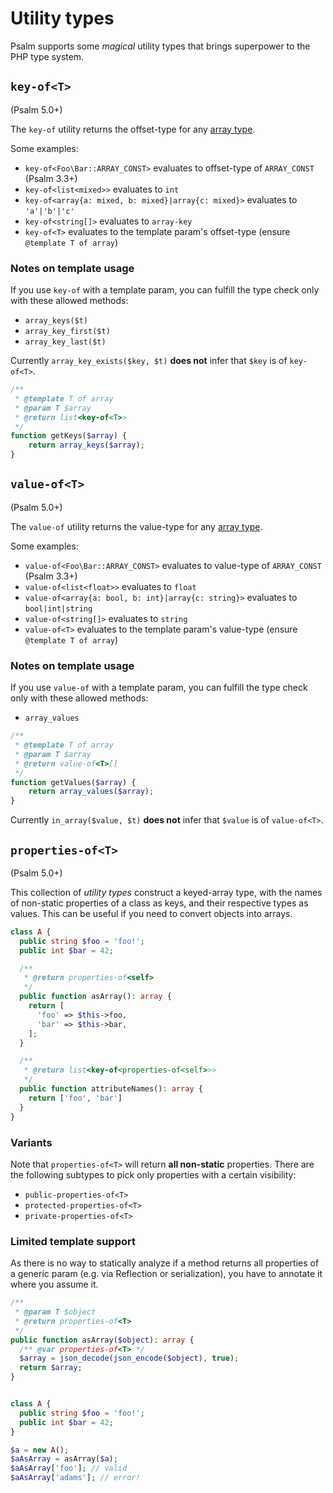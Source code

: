 # Utility types

Psalm supports some _magical_ utility types that brings superpower to the PHP type system.

## `key-of<T>`

(Psalm 5.0+)

The `key-of` utility returns the offset-type for any [array type](array_types.md).

Some examples:
- `key-of<Foo\Bar::ARRAY_CONST>` evaluates to offset-type of `ARRAY_CONST` (Psalm 3.3+)
- `key-of<list<mixed>>` evaluates to `int`
- `key-of<array{a: mixed, b: mixed}|array{c: mixed}>` evaluates to `'a'|'b'|'c'`
- `key-of<string[]>` evaluates to `array-key`
- `key-of<T>` evaluates to the template param's offset-type (ensure `@template T of array`)

### Notes on template usage

If you use `key-of` with a template param, you can fulfill the type check only with these allowed methods:
- `array_keys($t)`
- `array_key_first($t)`
- `array_key_last($t)`

Currently `array_key_exists($key, $t)` **does not** infer that `$key` is of `key-of<T>`.

```php
/**
 * @template T of array
 * @param T $array
 * @return list<key-of<T>>
 */
function getKeys($array) {
    return array_keys($array);
}
```


## `value-of<T>`

(Psalm 5.0+)

The `value-of` utility returns the value-type for any [array type](array_types.md).

Some examples:
- `value-of<Foo\Bar::ARRAY_CONST>` evaluates to value-type of `ARRAY_CONST` (Psalm 3.3+)
- `value-of<list<float>>` evaluates to `float`
- `value-of<array{a: bool, b: int}|array{c: string}>` evaluates to `bool|int|string`
- `value-of<string[]>` evaluates to `string`
- `value-of<T>` evaluates to the template param's value-type (ensure `@template T of array`)

### Notes on template usage

If you use `value-of` with a template param, you can fulfill the type check only with these allowed methods:
- `array_values`

```php
/**
 * @template T of array
 * @param T $array
 * @return value-of<T>[]
 */
function getValues($array) {
    return array_values($array);
}
```

Currently `in_array($value, $t)` **does not** infer that `$value` is of `value-of<T>`.


## `properties-of<T>`

(Psalm 5.0+)

This collection of _utility types_ construct a keyed-array type, with the names of non-static properties of a class as
keys, and their respective types as values. This can be useful if you need to convert objects into arrays.

```php
class A {
  public string $foo = 'foo!';
  public int $bar = 42;

  /**
   * @return properties-of<self>
   */
  public function asArray(): array {
    return [
      'foo' => $this->foo,
      'bar' => $this->bar,
    ];
  }

  /**
   * @return list<key-of<properties-of<self>>>
   */
  public function attributeNames(): array {
    return ['foo', 'bar']
  }
}
```

### Variants

Note that `properties-of<T>` will return **all non-static** properties. There are the following subtypes to pick only
properties with a certain visibility:
- `public-properties-of<T>`
- `protected-properties-of<T>`
- `private-properties-of<T>`


### Limited template support

As there is no way to statically analyze if a method returns all properties of a generic param (e.g. via Reflection or
serialization), you have to annotate it where you assume it.

```php
/**
 * @param T $object
 * @return properties-of<T>
 */
public function asArray($object): array {
  /** @var properties-of<T> */
  $array = json_decode(json_encode($object), true);
  return $array;
}


class A {
  public string $foo = 'foo!';
  public int $bar = 42;
}

$a = new A();
$aAsArray = asArray($a);
$aAsArray['foo']; // valid
$aAsArray['adams']; // error!
```
